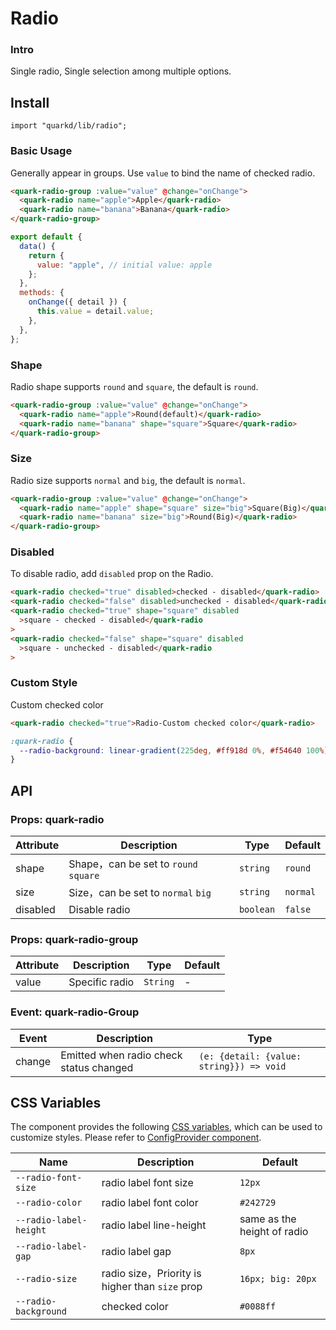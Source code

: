 # Radio

### Intro

Single radio, Single selection among multiple options.

## Install

```tsx
import "quarkd/lib/radio";
```

### Basic Usage

Generally appear in groups. Use `value` to bind the name of checked radio.

```html
<quark-radio-group :value="value" @change="onChange">
  <quark-radio name="apple">Apple</quark-radio>
  <quark-radio name="banana">Banana</quark-radio>
</quark-radio-group>
```

```javascript
export default {
  data() {
    return {
      value: "apple", // initial value: apple
    };
  },
  methods: {
    onChange({ detail }) {
      this.value = detail.value;
    },
  },
};
```

### Shape

Radio shape supports `round` and `square`, the default is `round`.

```html
<quark-radio-group :value="value" @change="onChange">
  <quark-radio name="apple">Round(default)</quark-radio>
  <quark-radio name="banana" shape="square">Square</quark-radio>
</quark-radio-group>
```

### Size

Radio size supports `normal` and `big`, the default is `normal`.

```html
<quark-radio-group :value="value" @change="onChange">
  <quark-radio name="apple" shape="square" size="big">Square(Big)</quark-radio>
  <quark-radio name="banana" size="big">Round(Big)</quark-radio>
</quark-radio-group>
```

### Disabled

To disable radio, add `disabled` prop on the Radio.

```html
<quark-radio checked="true" disabled>checked - disabled</quark-radio>
<quark-radio checked="false" disabled>unchecked - disabled</quark-radio>
<quark-radio checked="true" shape="square" disabled
  >square - checked - disabled</quark-radio
>
<quark-radio checked="false" shape="square" disabled
  >square - unchecked - disabled</quark-radio
>
```

### Custom Style

Custom checked color

```html
<quark-radio checked="true">Radio-Custom checked color</quark-radio>
```

```css
:quark-radio {
  --radio-background: linear-gradient(225deg, #ff918d 0%, #f54640 100%);
}
```

## API

### Props: quark-radio

| Attribute | Description                           | Type      | Default  |
| --------- | ------------------------------------- | --------- | -------- |
| shape     | Shape，can be set to `round` `square` | `string`  | `round`  |
| size      | Size，can be set to `normal` `big`    | `string ` | `normal` |
| disabled  | Disable radio                         | `boolean` | `false`  |

### Props: quark-radio-group

| Attribute | Description    | Type     | Default |
| --------- | -------------- | -------- | ------- |
| value     | Specific radio | `String` | -       |

### Event: quark-radio-Group

| Event  | Description                             | Type                                     |
| ------ | --------------------------------------- | ---------------------------------------- |
| change | Emitted when radio check status changed | `(e: {detail: {value: string}}) => void` |

## CSS Variables

The component provides the following [CSS variables](https://developer.mozilla.org/zh-CN/docs/Web/CSS/Using_CSS_custom_properties), which can be used to customize styles. Please refer to [ConfigProvider component](#/zh-CN/guide/theme).

| Name                   | Description                                     | Default                     |
| ---------------------- | ----------------------------------------------- | --------------------------- |
| `--radio-font-size`    | radio label font size                           | `12px`                      |
| `--radio-color`        | radio label font color                          | `#242729 `                  |
| `--radio-label-height` | radio label line-height                         | same as the height of radio |
| `--radio-label-gap`    | radio label gap                                 | `8px`                       |
| `--radio-size`         | radio size，Priority is higher than `size` prop | `16px; big: 20px`           |
| `--radio-background`   | checked color                                   | `#0088ff`                   |
